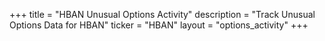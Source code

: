+++
title = "HBAN Unusual Options Activity"
description = "Track Unusual Options Data for HBAN"
ticker = "HBAN"
layout = "options_activity"
+++

